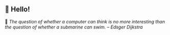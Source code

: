 ## 👋 Hello!

<!-- daily-quote -->
📌 *The question of whether a computer can think is no more interesting than the question of whether a submarine can swim. – Edsger Dijkstra*

